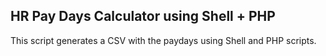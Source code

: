 <h2>HR Pay Days Calculator using Shell + PHP</h2>
<p>This script generates a CSV with the paydays using Shell and PHP scripts. </p>
